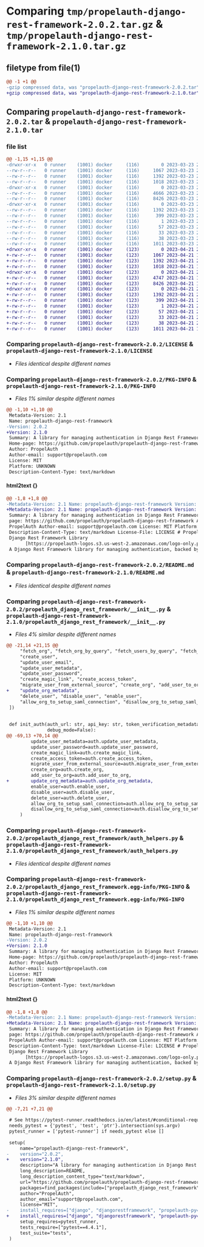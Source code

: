 # Comparing `tmp/propelauth-django-rest-framework-2.0.2.tar.gz` & `tmp/propelauth-django-rest-framework-2.1.0.tar.gz`

## filetype from file(1)

```diff
@@ -1 +1 @@
-gzip compressed data, was "propelauth-django-rest-framework-2.0.2.tar", last modified: Thu Mar 23 21:58:34 2023, max compression
+gzip compressed data, was "propelauth-django-rest-framework-2.1.0.tar", last modified: Fri Apr 21 20:00:10 2023, max compression
```

## Comparing `propelauth-django-rest-framework-2.0.2.tar` & `propelauth-django-rest-framework-2.1.0.tar`

### file list

```diff
@@ -1,15 +1,15 @@
-drwxr-xr-x   0 runner    (1001) docker     (116)        0 2023-03-23 21:58:34.447033 propelauth-django-rest-framework-2.0.2/
--rw-r--r--   0 runner    (1001) docker     (116)     1067 2023-03-23 21:58:10.000000 propelauth-django-rest-framework-2.0.2/LICENSE
--rw-r--r--   0 runner    (1001) docker     (116)     1392 2023-03-23 21:58:34.443032 propelauth-django-rest-framework-2.0.2/PKG-INFO
--rw-r--r--   0 runner    (1001) docker     (116)     1018 2023-03-23 21:58:10.000000 propelauth-django-rest-framework-2.0.2/README.md
-drwxr-xr-x   0 runner    (1001) docker     (116)        0 2023-03-23 21:58:34.443032 propelauth-django-rest-framework-2.0.2/propelauth_django_rest_framework/
--rw-r--r--   0 runner    (1001) docker     (116)     4666 2023-03-23 21:58:10.000000 propelauth-django-rest-framework-2.0.2/propelauth_django_rest_framework/__init__.py
--rw-r--r--   0 runner    (1001) docker     (116)     8426 2023-03-23 21:58:10.000000 propelauth-django-rest-framework-2.0.2/propelauth_django_rest_framework/auth_helpers.py
-drwxr-xr-x   0 runner    (1001) docker     (116)        0 2023-03-23 21:58:34.443032 propelauth-django-rest-framework-2.0.2/propelauth_django_rest_framework.egg-info/
--rw-r--r--   0 runner    (1001) docker     (116)     1392 2023-03-23 21:58:34.000000 propelauth-django-rest-framework-2.0.2/propelauth_django_rest_framework.egg-info/PKG-INFO
--rw-r--r--   0 runner    (1001) docker     (116)      399 2023-03-23 21:58:34.000000 propelauth-django-rest-framework-2.0.2/propelauth_django_rest_framework.egg-info/SOURCES.txt
--rw-r--r--   0 runner    (1001) docker     (116)        1 2023-03-23 21:58:34.000000 propelauth-django-rest-framework-2.0.2/propelauth_django_rest_framework.egg-info/dependency_links.txt
--rw-r--r--   0 runner    (1001) docker     (116)       57 2023-03-23 21:58:34.000000 propelauth-django-rest-framework-2.0.2/propelauth_django_rest_framework.egg-info/requires.txt
--rw-r--r--   0 runner    (1001) docker     (116)       33 2023-03-23 21:58:34.000000 propelauth-django-rest-framework-2.0.2/propelauth_django_rest_framework.egg-info/top_level.txt
--rw-r--r--   0 runner    (1001) docker     (116)       38 2023-03-23 21:58:34.447033 propelauth-django-rest-framework-2.0.2/setup.cfg
--rw-r--r--   0 runner    (1001) docker     (116)     1011 2023-03-23 21:58:10.000000 propelauth-django-rest-framework-2.0.2/setup.py
+drwxr-xr-x   0 runner    (1001) docker     (123)        0 2023-04-21 20:00:10.183692 propelauth-django-rest-framework-2.1.0/
+-rw-r--r--   0 runner    (1001) docker     (123)     1067 2023-04-21 19:59:56.000000 propelauth-django-rest-framework-2.1.0/LICENSE
+-rw-r--r--   0 runner    (1001) docker     (123)     1392 2023-04-21 20:00:10.183692 propelauth-django-rest-framework-2.1.0/PKG-INFO
+-rw-r--r--   0 runner    (1001) docker     (123)     1018 2023-04-21 19:59:56.000000 propelauth-django-rest-framework-2.1.0/README.md
+drwxr-xr-x   0 runner    (1001) docker     (123)        0 2023-04-21 20:00:10.183692 propelauth-django-rest-framework-2.1.0/propelauth_django_rest_framework/
+-rw-r--r--   0 runner    (1001) docker     (123)     4747 2023-04-21 19:59:56.000000 propelauth-django-rest-framework-2.1.0/propelauth_django_rest_framework/__init__.py
+-rw-r--r--   0 runner    (1001) docker     (123)     8426 2023-04-21 19:59:56.000000 propelauth-django-rest-framework-2.1.0/propelauth_django_rest_framework/auth_helpers.py
+drwxr-xr-x   0 runner    (1001) docker     (123)        0 2023-04-21 20:00:10.183692 propelauth-django-rest-framework-2.1.0/propelauth_django_rest_framework.egg-info/
+-rw-r--r--   0 runner    (1001) docker     (123)     1392 2023-04-21 20:00:10.000000 propelauth-django-rest-framework-2.1.0/propelauth_django_rest_framework.egg-info/PKG-INFO
+-rw-r--r--   0 runner    (1001) docker     (123)      399 2023-04-21 20:00:10.000000 propelauth-django-rest-framework-2.1.0/propelauth_django_rest_framework.egg-info/SOURCES.txt
+-rw-r--r--   0 runner    (1001) docker     (123)        1 2023-04-21 20:00:10.000000 propelauth-django-rest-framework-2.1.0/propelauth_django_rest_framework.egg-info/dependency_links.txt
+-rw-r--r--   0 runner    (1001) docker     (123)       57 2023-04-21 20:00:10.000000 propelauth-django-rest-framework-2.1.0/propelauth_django_rest_framework.egg-info/requires.txt
+-rw-r--r--   0 runner    (1001) docker     (123)       33 2023-04-21 20:00:10.000000 propelauth-django-rest-framework-2.1.0/propelauth_django_rest_framework.egg-info/top_level.txt
+-rw-r--r--   0 runner    (1001) docker     (123)       38 2023-04-21 20:00:10.183692 propelauth-django-rest-framework-2.1.0/setup.cfg
+-rw-r--r--   0 runner    (1001) docker     (123)     1011 2023-04-21 19:59:56.000000 propelauth-django-rest-framework-2.1.0/setup.py
```

### Comparing `propelauth-django-rest-framework-2.0.2/LICENSE` & `propelauth-django-rest-framework-2.1.0/LICENSE`

 * *Files identical despite different names*

### Comparing `propelauth-django-rest-framework-2.0.2/PKG-INFO` & `propelauth-django-rest-framework-2.1.0/PKG-INFO`

 * *Files 1% similar despite different names*

```diff
@@ -1,10 +1,10 @@
 Metadata-Version: 2.1
 Name: propelauth-django-rest-framework
-Version: 2.0.2
+Version: 2.1.0
 Summary: A library for managing authentication in Django Rest Framework
 Home-page: https://github.com/propelauth/propelauth-django-rest-framework
 Author: PropelAuth
 Author-email: support@propelauth.com
 License: MIT
 Platform: UNKNOWN
 Description-Content-Type: text/markdown
```

#### html2text {}

```diff
@@ -1,8 +1,8 @@
-Metadata-Version: 2.1 Name: propelauth-django-rest-framework Version: 2.0.2
+Metadata-Version: 2.1 Name: propelauth-django-rest-framework Version: 2.1.0
 Summary: A library for managing authentication in Django Rest Framework Home-
 page: https://github.com/propelauth/propelauth-django-rest-framework Author:
 PropelAuth Author-email: support@propelauth.com License: MIT Platform: UNKNOWN
 Description-Content-Type: text/markdown License-File: LICENSE # PropelAuth
 Django Rest Framework Library
       [https://propelauth-logos.s3.us-west-2.amazonaws.com/logo-only.png]
 A Django Rest Framework library for managing authentication, backed by
```

### Comparing `propelauth-django-rest-framework-2.0.2/README.md` & `propelauth-django-rest-framework-2.1.0/README.md`

 * *Files identical despite different names*

### Comparing `propelauth-django-rest-framework-2.0.2/propelauth_django_rest_framework/__init__.py` & `propelauth-django-rest-framework-2.1.0/propelauth_django_rest_framework/__init__.py`

 * *Files 4% similar despite different names*

```diff
@@ -21,14 +21,15 @@
     "fetch_org", "fetch_org_by_query", "fetch_users_by_query", "fetch_users_in_org",
     "create_user",
     "update_user_email",
     "update_user_metadata",
     "update_user_password",
     "create_magic_link", "create_access_token",
     "migrate_user_from_external_source", "create_org", "add_user_to_org",
+    "update_org_metadata",
     "delete_user", "disable_user", "enable_user",
     "allow_org_to_setup_saml_connection", "disallow_org_to_setup_saml_connection"
 ])
 
 
 def init_auth(auth_url: str, api_key: str, token_verification_metadata: TokenVerificationMetadata = None,
               debug_mode=False):
@@ -69,13 +70,14 @@
         update_user_metadata=auth.update_user_metadata,
         update_user_password=auth.update_user_password,
         create_magic_link=auth.create_magic_link,
         create_access_token=auth.create_access_token,
         migrate_user_from_external_source=auth.migrate_user_from_external_source,
         create_org=auth.create_org,
         add_user_to_org=auth.add_user_to_org,
+        update_org_metadata=auth.update_org_metadata,
         enable_user=auth.enable_user,
         disable_user=auth.disable_user,
         delete_user=auth.delete_user,
         allow_org_to_setup_saml_connection=auth.allow_org_to_setup_saml_connection,
         disallow_org_to_setup_saml_connection=auth.disallow_org_to_setup_saml_connection,
     )
```

### Comparing `propelauth-django-rest-framework-2.0.2/propelauth_django_rest_framework/auth_helpers.py` & `propelauth-django-rest-framework-2.1.0/propelauth_django_rest_framework/auth_helpers.py`

 * *Files identical despite different names*

### Comparing `propelauth-django-rest-framework-2.0.2/propelauth_django_rest_framework.egg-info/PKG-INFO` & `propelauth-django-rest-framework-2.1.0/propelauth_django_rest_framework.egg-info/PKG-INFO`

 * *Files 1% similar despite different names*

```diff
@@ -1,10 +1,10 @@
 Metadata-Version: 2.1
 Name: propelauth-django-rest-framework
-Version: 2.0.2
+Version: 2.1.0
 Summary: A library for managing authentication in Django Rest Framework
 Home-page: https://github.com/propelauth/propelauth-django-rest-framework
 Author: PropelAuth
 Author-email: support@propelauth.com
 License: MIT
 Platform: UNKNOWN
 Description-Content-Type: text/markdown
```

#### html2text {}

```diff
@@ -1,8 +1,8 @@
-Metadata-Version: 2.1 Name: propelauth-django-rest-framework Version: 2.0.2
+Metadata-Version: 2.1 Name: propelauth-django-rest-framework Version: 2.1.0
 Summary: A library for managing authentication in Django Rest Framework Home-
 page: https://github.com/propelauth/propelauth-django-rest-framework Author:
 PropelAuth Author-email: support@propelauth.com License: MIT Platform: UNKNOWN
 Description-Content-Type: text/markdown License-File: LICENSE # PropelAuth
 Django Rest Framework Library
       [https://propelauth-logos.s3.us-west-2.amazonaws.com/logo-only.png]
 A Django Rest Framework library for managing authentication, backed by
```

### Comparing `propelauth-django-rest-framework-2.0.2/setup.py` & `propelauth-django-rest-framework-2.1.0/setup.py`

 * *Files 3% similar despite different names*

```diff
@@ -7,21 +7,21 @@
 
 # See https://pytest-runner.readthedocs.io/en/latest/#conditional-requirement
 needs_pytest = {'pytest', 'test', 'ptr'}.intersection(sys.argv)
 pytest_runner = ['pytest-runner'] if needs_pytest else []
 
 setup(
     name="propelauth-django-rest-framework",
-    version="2.0.2",
+    version="2.1.0",
     description="A library for managing authentication in Django Rest Framework",
     long_description=README,
     long_description_content_type="text/markdown",
     url="https://github.com/propelauth/propelauth-django-rest-framework",
     packages=find_packages(include=["propelauth_django_rest_framework"]),
     author="PropelAuth",
     author_email="support@propelauth.com",
     license="MIT",
-    install_requires=["django", "djangorestframework", "propelauth-py==3.0.3", "requests"],
+    install_requires=["django", "djangorestframework", "propelauth-py==3.1.0", "requests"],
     setup_requires=pytest_runner,
     tests_require=["pytest==4.4.1"],
     test_suite="tests",
 )
```

